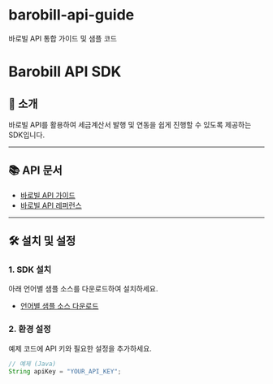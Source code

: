 # barobill-api-guide
 바로빌 API 통합 가이드 및 샘플 코드

 # Barobill API SDK

## 👋 소개

바로빌 API를 활용하여 세금계산서 발행 및 연동을 쉽게 진행할 수 있도록 제공하는 SDK입니다.

---

## 📚 API 문서

- [바로빌 API 가이드](https://dev.barobill.co.kr/docs/guides/%EC%84%B8%EA%B8%88%EA%B3%84%EC%82%B0%EC%84%9C-%EB%B0%9C%EA%B8%89%ED%95%98%EA%B8%B0)
- [바로빌 API 레퍼런스](https://dev.barobill.co.kr/docs/references/%EC%84%B8%EA%B8%88%EA%B3%84%EC%82%B0%EC%84%9C-API)

---

## 🛠️ 설치 및 설정

### **1. SDK 설치**

아래 언어별 샘플 소스를 다운로드하여 설치하세요.

- [언어별 샘플 소스 다운로드](https://dev.barobill.co.kr/download)

### **2. 환경 설정**

예제 코드에 API 키와 필요한 설정을 추가하세요.

```java
// 예제 (Java)
String apiKey = "YOUR_API_KEY";

